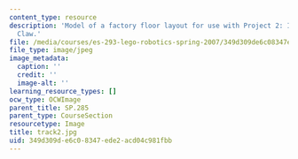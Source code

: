 ```yaml
---
content_type: resource
description: 'Model of a factory floor layout for use with Project 2: Industrial Salvage
  Claw.'
file: /media/courses/es-293-lego-robotics-spring-2007/349d309de6c08347ede2acd04c981fbb_track2.jpg
file_type: image/jpeg
image_metadata:
  caption: ''
  credit: ''
  image-alt: ''
learning_resource_types: []
ocw_type: OCWImage
parent_title: SP.285
parent_type: CourseSection
resourcetype: Image
title: track2.jpg
uid: 349d309d-e6c0-8347-ede2-acd04c981fbb
---
```

